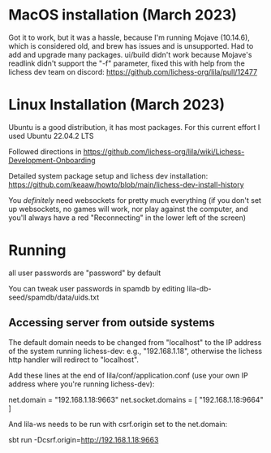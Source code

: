 # MacOS installation (March 2023)
Got it to work, but it was a hassle, because I'm running Mojave (10.14.6), which is considered old, and brew has issues and is unsupported.  Had to add and 
upgrade many packages.    ui/build didn't work because Mojave's readlink didn't support the "-f" parameter, fixed this with help from the lichess dev 
team on discord: https://github.com/lichess-org/lila/pull/12477

# Linux Installation (March 2023)
Ubuntu is a good distribution, it has most packages.  For this current effort I used Ubuntu 22.04.2 LTS

Followed directions in https://github.com/lichess-org/lila/wiki/Lichess-Development-Onboarding

Detailed system package setup and lichess dev installation: https://github.com/keaaw/howto/blob/main/lichess-dev-install-history

You *definitely* need websockets for pretty much everything (if you don't set up websockets, no games will work, nor play against the computer, 
and you'll always have a red "Reconnecting" in the lower left of the screen)

# Running
all user passwords are "password" by default

You can tweak user passwords in spamdb by editing lila-db-seed/spamdb/data/uids.txt

## Accessing server from outside systems
The default domain needs to be changed from "localhost" to the IP address of the system running lichess-dev: e.g., "192.168.1.18", otherwise the lichess http
handler will redirect to "localhost".

Add these lines at the end of lila/conf/application.conf (use your own IP address where you're running lichess-dev):

net.domain = "192.168.1.18:9663"
net.socket.domains = [ "192.168.1.18:9664" ]

And lila-ws needs to be run with csrf.origin set to the net.domain:

sbt run -Dcsrf.origin=http://192.168.1.18:9663
